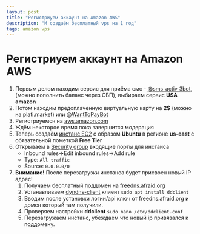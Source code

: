 ```yaml
---
layout: post
title: "Регистриуем аккаунт на Amazon AWS"
description: "И создаём бесплатный vps на 1 год"
tags: amazon vps
---
```

# Регистриуем аккаунт на Amazon AWS
1. Первым делом находим сервис для приёма смс - [@sms_activ_3bot](https://t.me/sms_activ_3bot?start=4065333), (можно пополнить баланс через СБП), выбираем сервис **USA amazon**
2. Потом находим предоплаченную виртуальную карту на **2$** (можно на plati.market) или [@WantToPayBot](https://t.me/WantToPayBot?start=w18011294--TMPVS)
3. Регистриуемся на [aws.amazon.com](https://aws.amazon.com/ru/)
4. Ждём некоторое время пока завершится модерация
5. Теперь создаём [инстанс EC2](https://us-east-1.console.aws.amazon.com/ec2/home?region=us-east-1#Instances:) с образом **Ubuntu** в регионе **us-east** с обязательной пометкой **Free Tier**
6. Открываем в [Security group](https://us-east-1.console.aws.amazon.com/ec2/home?region=us-east-1#SecurityGroups:) входящие порты для инстанса
   * Inbound rules->Edit inbound rules->Add rule
   * Type: `All traffic`
   * Source: `0.0.0.0/0`
7. **Внимание!** После перезагрузки инстанса будет присвоен новый IP адрес!
   1. Получаем бесплатный поддомен на [freedns.afraid.org](https://freedns.afraid.org/)
   2. Устанавливаем [dyndns-client](https://github.com/ddclient/ddclient) клиент `sudo apt install ddclient`
   3. Вводим после установки логин/api ключ от freedns.afraid.org и домен который там получили.
   4. Проверяем настройки **ddclient** `sudo nano /etc/ddclient.conf`
   5. Перезагружаем инстанс, убеждаем что новый ip привязался к поддомену.